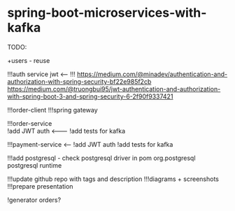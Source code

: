 # spring-boot-microservices-with-kafka
TODO:

+users - reuse

!!!auth service jwt <-- !!!
https://medium.com/@minadev/authentication-and-authorization-with-spring-security-bf22e985f2cb
https://medium.com/@truongbui95/jwt-authentication-and-authorization-with-spring-boot-3-and-spring-security-6-2f90f9337421

!!!order-client
!!!spring gateway 

!!!order-service  
   !add JWT auth <---
   !add tests for kafka 

!!!payment-service <--
   !add JWT auth
   !add tests for kafka

!!!add postgresql - check postgresql driver in pom
<dependency>
<groupId>org.postgresql</groupId>
<artifactId>postgresql</artifactId>
<scope>runtime</scope>
</dependency>

!!!update github repo with tags and description
!!!diagrams + screenshots
!!!prepare presentation

!generator orders?
